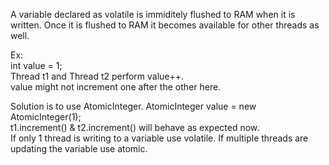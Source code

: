 A variable declared as volatile is immiditely flushed to RAM when it is written. Once it is flushed to RAM it becomes available for other threads as well.

Ex:  
int value = 1;  
Thread t1 and Thread t2 perform value++.   
value might not increment one after the other here.  

Solution is to use AtomicInteger. 
AtomicInteger value = new AtomicInteger(1);  
t1.increment() & t2.increment() will behave as expected now.   
If only 1 thread is writing to a variable use volatile. If multiple threads are updating the variable use atomic.   


